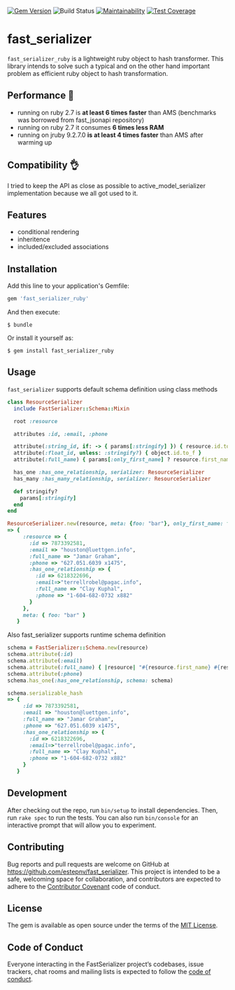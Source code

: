 [![Gem Version](https://badge.fury.io/rb/fast_serializer_ruby.svg)](https://badge.fury.io/rb/fast_serializer_ruby)
![Build Status](https://github.com/estepnv/fast_serializer/actions/workflows/ruby.yml/badge.svg)
[![Maintainability](https://api.codeclimate.com/v1/badges/df7897bec85d376709bd/maintainability)](https://codeclimate.com/github/estepnv/fast_serializer/maintainability)
[![Test Coverage](https://api.codeclimate.com/v1/badges/df7897bec85d376709bd/test_coverage)](https://codeclimate.com/github/estepnv/fast_serializer/test_coverage)

# fast_serializer

`fast_serializer_ruby` is a lightweight ruby object to hash transformer.
This library intends to solve such a typical and on the other hand important problem as efficient ruby object to hash transformation.

## Performance 🚀
- running on ruby 2.7 is **at least 6 times faster** than AMS (benchmarks was borrowed from fast_jsonapi repository)
- running on ruby 2.7 it consumes **6 times less RAM**
- running on jruby 9.2.7.0 **is at least 4 times faster** than AMS after warming up

## Compatibility 👌
I tried to keep the API as close as possible to active_model_serializer implementation because we all got used to it.

## Features
- conditional rendering
- inheritence
- included/excluded associations


## Installation

Add this line to your application's Gemfile:

```ruby
gem 'fast_serializer_ruby'
```

And then execute:

    $ bundle

Or install it yourself as:

    $ gem install fast_serializer_ruby

## Usage

`fast_serializer` supports default schema definition using class methods

```ruby
class ResourceSerializer
  include FastSerializer::Schema::Mixin

  root :resource

  attributes :id, :email, :phone

  attribute(:string_id, if: -> { params[:stringify] }) { resource.id.to_s }
  attribute(:float_id, unless: :stringify?) { object.id.to_f }
  attribute(:full_name) { params[:only_first_name] ? resource.first_name : "#{resource.first_name} #{resource.last_name}" }

  has_one :has_one_relationship, serializer: ResourceSerializer
  has_many :has_many_relationship, serializer: ResourceSerializer

  def stringify?
    params[:stringify]
  end
end

ResourceSerializer.new(resource, meta: {foo: "bar"}, only_first_name: false, stringify: true, exclude: [:has_many_relationship]).serializable_hash
=> {
     :resource => {
       :id => 7873392581,
       :email => "houston@luettgen.info",
       :full_name => "Jamar Graham",
       :phone => "627.051.6039 x1475",
       :has_one_relationship => {
         :id => 6218322696,
         :email=>"terrellrobel@pagac.info",
         :full_name => "Clay Kuphal",
         :phone => "1-604-682-0732 x882"
       }
     },
     meta: { foo: "bar" }
   }


```

Also fast_serializer supports runtime schema definition

```ruby
schema = FastSerializer::Schema.new(resource)
schema.attribute(:id)
schema.attribute(:email)
schema.attribute(:full_name) { |resource| "#{resource.first_name} #{resource.last_name}"}
schema.attribute(:phone)
schema.has_one(:has_one_relationship, schema: schema)

schema.serializable_hash
=> {
     :id => 7873392581,
     :email => "houston@luettgen.info",
     :full_name => "Jamar Graham",
     :phone => "627.051.6039 x1475",
     :has_one_relationship => {
       :id => 6218322696,
       :email=>"terrellrobel@pagac.info",
       :full_name => "Clay Kuphal",
       :phone => "1-604-682-0732 x882"
     }
   }

```


## Development

After checking out the repo, run `bin/setup` to install dependencies. Then, run `rake spec` to run the tests. You can also run `bin/console` for an interactive prompt that will allow you to experiment.

## Contributing

Bug reports and pull requests are welcome on GitHub at https://github.com/estepnv/fast_serializer. This project is intended to be a safe, welcoming space for collaboration, and contributors are expected to adhere to the [Contributor Covenant](http://contributor-covenant.org) code of conduct.

## License

The gem is available as open source under the terms of the [MIT License](https://opensource.org/licenses/MIT).

## Code of Conduct

Everyone interacting in the FastSerializer project’s codebases, issue trackers, chat rooms and mailing lists is expected to follow the [code of conduct](https://github.com/[USERNAME]/fast_serializer/blob/master/CODE_OF_CONDUCT.md).

